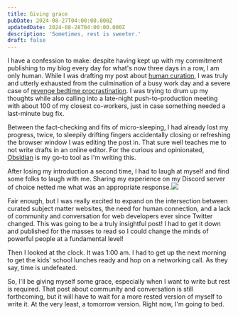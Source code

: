 ```yaml
---
title: Giving grace
pubDate: 2024-08-27T04:00:00.000Z
updatedDate: 2024-08-28T04:00:00.000Z
description: 'Sometimes, rest is sweeter.'
draft: false
---
```


I have a confession to make: despite having kept up with my commitment publishing to my blog every day for what's now three days in a row, I am only human. While I was drafting my post about [human curation](https://charlesvillard.co/blog/curation/), I was truly and utterly exhausted from the culmination of a busy work day and a severe case of [revenge bedtime procrastination](https://www.verywellmind.com/what-is-revenge-bedtime-procrastination-5189591). I was trying to drum up my thoughts while also calling into a late-night push-to-production meeting with about 100 of my closest co-workers, just in case something needed a last-minute bug fix.

Between the fact-checking and fits of micro-sleeping, I had already lost my progress, twice, to sleepily drifting fingers accidentally closing or refreshing the browser window I was editing the post in. That sure well teaches me to not write drafts in an online editor. For the curious and opinionated, [Obsidian](https://obsidian.md/) is my go-to tool as I'm writing this.

After losing my introduction a second time, I had to laugh at myself and find some folks to laugh with me. Sharing my experience on my Discord server of choice netted me what was an appropriate response.![](</public/assets/media/Screenshot 2024-08-27 at 9.56.26 PM.png>)

Fair enough, but I was really excited to expand on the intersection between curated subject matter websites, the need for human connection, and a lack of community and conversation for web developers ever since Twitter changed. This was going to be a truly insightful post! I had to get it down and published for the masses to read so I could change the minds of powerful people at a fundamental level!

Then I looked at the clock. It was 1:00 am. I had to get up the next morning to get the kids' school lunches ready and hop on a networking call. As they say, time is undefeated.

So, I'll be giving myself some grace, especially when I want to write but rest is required. That post about community and conversation is still forthcoming, but it will have to wait for a more rested version of myself to write it. At the very least, a tomorrow version. Right now, I'm going to bed.
